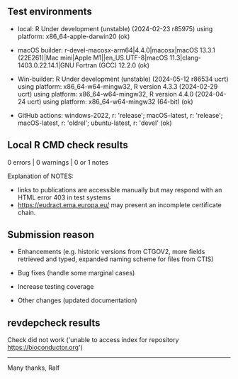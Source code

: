 ## Test environments

* local: R Under development (unstable) (2024-02-23 r85975) using platform: x86_64-apple-darwin20 (ok)

* macOS builder: r-devel-macosx-arm64|4.4.0|macosx|macOS 13.3.1 (22E261)|Mac mini|Apple M1||en_US.UTF-8|macOS 11.3|clang-1403.0.22.14.1|GNU Fortran (GCC) 12.2.0 (ok)

* Win-builder: R Under development (unstable) (2024-05-12 r86534 ucrt) using platform: x86_64-w64-mingw32, R version 4.3.3 (2024-02-29 ucrt) using platform: x86_64-w64-mingw32, R version 4.4.0 (2024-04-24 ucrt) using platform: x86_64-w64-mingw32 (64-bit) (ok)

* GitHub actions: windows-2022, r: 'release'; macOS-latest, r: 'release'; macOS-latest, r: 'oldrel'; ubuntu-latest, r: 'devel' (ok)


## Local R CMD check results

0 errors | 0 warnings | 0 or 1 notes 

Explanation of NOTES: 
- links to publications are accessible manually but may respond with an HTML error 403 in test systems
- https://eudract.ema.europa.eu/ may present an incomplete certificate chain.


## Submission reason

- Enhancements (e.g. historic versions from CTGOV2, more fields retrieved and typed, expanded naming scheme for files from CTIS)

- Bug fixes (handle some marginal cases)

- Increase testing coverage

- Other changes (updated documentation)


## revdepcheck results

Check did not work ('unable to access index for repository https://bioconductor.org')


----

Many thanks,
Ralf
